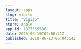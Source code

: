 ```yaml
---
layout: apps
slug: vigilo
title: "Vigilo"
store: apple
app_id: 1377565596
date: 2025-06-19T09:08:21Z
published: 2018-06-13T06:04:14Z
---
```

